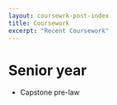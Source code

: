 ```yaml
---
layout: coursewrk-post-index
title: Coursework
excerpt: "Recent Coursework"
---
```


# Senior year
- Capstone pre-law
